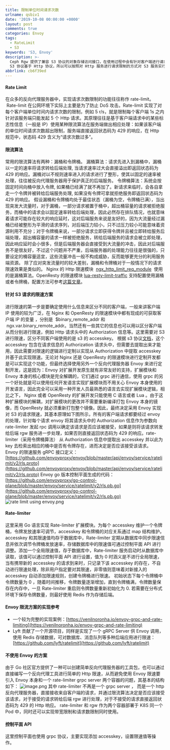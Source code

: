 ```yaml
---
title: 限制单位时间请求次数
urlname: qsbiv1
date: '2019-10-08 00:00:00 +0000'
layout: post
comments: true
categories: Envoy
tags:
  - RateLimit
  - S3
keywords: 'S3, Envoy'
description: >-
  Ceph Rgw 提供了兼容 S3 协议的对象存储访问接口，在使用过程中会有针对客户端进行请求限制的需求来避免单一客户端大量消耗服务端的计算和带宽资源，而
  S3 协议基于 Http 协议，所以可以按照对 Http 服务进行请求限制的方式对 S3 服务实行请求限制。
abbrlink: cb6f39ed
---
```


#### Rate Limit

在众多的反向代理服务器中，实现请求次数限制的功能往往称作 rate-limit。   Rate-limit 在公网环境下实际上主要是为了防止 DoS 攻击。Rate-limit 实现了对每个客户端单位时间内请求次数的限制，例如 5 r/s，就是限制每个客户端 1s 之内针对该服务端只能发起 5 个 Http 请求。其原理往往是基于客户端请求中的某些标志性信息（一般是 IP）使用某种限流算法在服务端做出相应处理：如果该客户端的单位时间请求次数超出限制，服务端直接返回状态码为 429 的响应，在 Http 规范中，状态码 429 含义为“请求次数过多”。

#### 限流算法

常用的限流算法有两种：漏桶和令牌桶。
漏桶算法：请求先进入到漏桶中，漏桶以一定的速率将请求转给后端处理, 当请求速率过大会直接溢出即返回状态码为 429 的响应。漏桶对以不规则速率进入的请求进行了整形，使其以固定的速率被处理，往往被反向代理服务器用于保护真正的后端服务。
令牌桶算法：系统会按固定时间向桶中放入令牌, 如果桶已经满了就不再加了。新请求来临时，会各自拿走一个令牌并被转给后端服务处理, 如果没有令牌可拿就拒绝服务即返回状态码为 429 的响应。
假设漏桶和令牌桶均处于最佳状态（漏桶为空，令牌桶已满），当出现突发大流量时，对于漏桶，一部分请求被置于桶中，超出桶容量的请求被拒绝服务，而桶中的请求会以固定速率转给后端处理，因此必然存在排队情况，也就意味着请求可能存在较大的响应延时，这对后端服务来说是友好的，因为大流量经过漏桶已经被整形为平滑的请求序列，对后端压力较小，只不过压力较小可能意味着资源利用不充分；对于令牌桶来说，一部分请求立即获得令牌并且被立即转给服务后端处理，超出桶容量的请求一样被拒绝服务，转给后端服务的请求会被立即处理，因此响应延时会小很多，但是后端服务器会直接受到大流量的冲击，因此对后端服务不是很友好，不过这个问题并不严重，后端服务器的处理能力往往是很强的，只要设定的桶容量适宜，这些流量冲击一般不构成威胁，反而能够更充分的利用服务端资源。
除了应对突发流量时的较大差别，漏桶和令牌桶对于一般情况下的请求限速效果是类似的。
Nginx 的 Http 限速模块  [ngx_http_limit_req_module](http://nginx.org/en/docs/http/ngx_http_limit_req_module.html)  使用的是漏桶算法。OpenResty 的限速模块 [lua-resty-limit-traffic](https://github.com/openresty/lua-resty-limit-traffic) 支持配置使用漏桶或者令牌桶，配置方法可参考[这篇文章](https://developpaper.com/gateway-rate-limit-network-rate-limitation-scheme/)。

#### 针对 S3 请求的限速方案

进行限速的第一步是要确定使用什么信息来区分不同的客户端，一般来讲客户端 IP 使用的较为广泛，在 Nginx 和 OpenResty 的限速模块中都有现成的可获取客户端 IP 的变量 ，分别是  $binary_remote_addr 和  ngx.var.binary_remote_addr。当然还有一些其它的信息也可以用以区分客户端从而分别进行限速，例如 Http 请求头中的 Authorization 信息等。这里需要对 S3 进行限速，区分不同客户端使用的是 s3 的 accesskey。 根据 s3 协议[文档](https://docs.aws.amazon.com/zh_cn/AmazonS3/latest/API/sigv4-auth-using-authorization-header.html)，这个 accesskey 包含在请求信息的 Authorization 请求头中，但需要去提取出来才能用，因此需要对限速的逻辑进行定制以实现从 Authorization 中提取 accesskey 并基于此实现限速。无论对 Nginx 还是 OpenResty 的限速模块进行定制开发都是可以实现这个功能，但最终选择使用另外一个反向代理服务器 Envoy 来进行定制开发，这是因为：Envoy 对扩展开发原生就有非常友好的支持，扩展模块和 Envoy 本身的核心模块是完全解耦的，它们通过 grpc 进行通信，使用 grpc 的另一个好处就是可以使用任何开发语言实现扩展模块而不用关心 Envoy 本身使用的开发语言，因此完全可以采用一种开发人员最熟悉的语言去实现扩展模块逻辑，相比之下， Nginx 或者 OpenResty 的扩展开发只能使用 C 语言或者 Lua 。由于这种扩展模块的解耦，对扩展模块的更改并不需要重新编译打包 Envoy 本身的镜像，而 OpenResty 就必须重新打包整个镜像。因此，最终决定采用 Envoy 实现对 S3 的请求限速，其基本原理如下图所示，所有的客户端请求都要经过 envoy 的处理，针对每个请求 envoy 将其请求头中的 Authorization 信息作为参数向 rate-limiter 发起 rpc 调用以确定该请求是否应该被接受，如果是则将该请求转发给后端 rgw 服务进一步处理，如果否则直接返回状态码为 429 的响应。rate-limiter（采用令牌桶算法） 从 Authorization 信息中提取出 accesskey 并以此为 key 去检索出相应的桶中是否有令牌存在，进而决定是否应该接受该请求。
Envoy 的限速服务 gRPC 接口定义：
[https://github.com/envoyproxy/envoy/blob/master/api/envoy/service/ratelimit/v2/rls.proto](https://github.com/envoyproxy/envoy/blob/master/api/envoy/service/ratelimit/v2/rls.proto)
Envoy go 版本控制平面生成的代码：
[https://github.com/envoyproxy/go-control-plane/blob/master/envoy/service/ratelimit/v2/rls.pb.go](https://github.com/envoyproxy/go-control-plane/blob/master/envoy/service/ratelimit/v2/rls.pb.go)
![rate limit using envoy.png](https://cdn.nlark.com/yuque/0/2019/png/182657/1570516385891-e3718bb2-93bc-46d8-ad5e-d5514de1a882.png#align=left&display=inline&height=201&name=rate%20limit%20using%20envoy.png&originHeight=201&originWidth=541&size=11509&status=done&width=541)

#### Rate-limiter 

这里采用 Go 语言实现 Rate-limiter 扩展模块。为每个 accesskey 维护一个令牌桶，令牌发放速率可调节，accesskey 和令牌桶的对应关系通过 map 结构维护。accesskey 和其限速值均存于数据库中，Rate-limiter 定期从数据库中同步限速信息并依次调节令牌桶发放速率，存储数据库中的限速值可通过控制平面 API 进行调整。添加一个全局限速值，存于数据库中，Rate-limiter 服务启动时从数据库中读取，该值可以通过控制平面 API 进行设置，值为 0 时涵义是不进行全局限速，当有携带新的 accesskey 的请求到来时，只记录下该 accesskey 的存在，不自动进行限速处理，除非用户指定要对其限速，非零值则意味着对新接入的 accesskey 自动添加限速规则，创建令牌桶进行限速。
初始状态下每个令牌桶中令牌数量为 0 ，随着时间推移，令牌数量逐渐增加，直到令牌桶满，令牌数量保存在内存中，一旦 Rate-limiter 重启则令牌数量重新初始化为 0. 若需要在分布式环境下保存令牌数量，则最好使用 Redis 作为存储后端。

#### Envoy 限流方案的实现参考

- 一个较为完整的实现案例：[https://venilnoronha.io/envoy-grpc-and-rate-limiting](https://venilnoronha.io/envoy-grpc-and-rate-limiting)
- Lyft 贡献了一个开源项目，同样是实现了一个 gRPC Server 供 Envoy 调用，使用 Redis 存储数据，可对数据库、消息队列等多种后端应用进行限速：[https://github.com/lyft/ratelimit](https://github.com/lyft/ratelimit)

#### 不使用 Envoy 的方案  

由于 Go 社区官方提供了一种可以创建简单反向代理服务器的工具包，也可以通过直接编写一个反向代理工具进行简单的 Http 限速，从而避免使用 Envoy 限速要引入 Envoy 本身和一个 rate-limiter grpc server 两个容器的问题，其基本的结构如下：
![image.png](https://cdn.nlark.com/yuque/0/2019/png/182657/1571380553625-7cd700cf-3ff5-488c-96e3-3a15b7e07953.png#align=left&display=inline&height=81&name=image.png&originHeight=81&originWidth=541&size=6154&status=done&width=541)
其中 rate-limiter 不再是一个 grpc server ， 而是一个 http 反向代理服务器，直接接收来自客户端的请求，并通过限流算法决定是否应该接受该请求，对于接受的请求转给后端 rgw 进行处理，对于不接受的请求直接返回状态码为 429 的 Http 响应。
rate-limiter 和 rgw 作为两个容器部署于 K8S 同一个 Pod 中，同时还可以实现带宽限制和请求数限制同时使用。

#### 控制平面 API

这里控制平面也使用 grpc 协议，主要实现添加 accesskey，设置限速值等操作。
